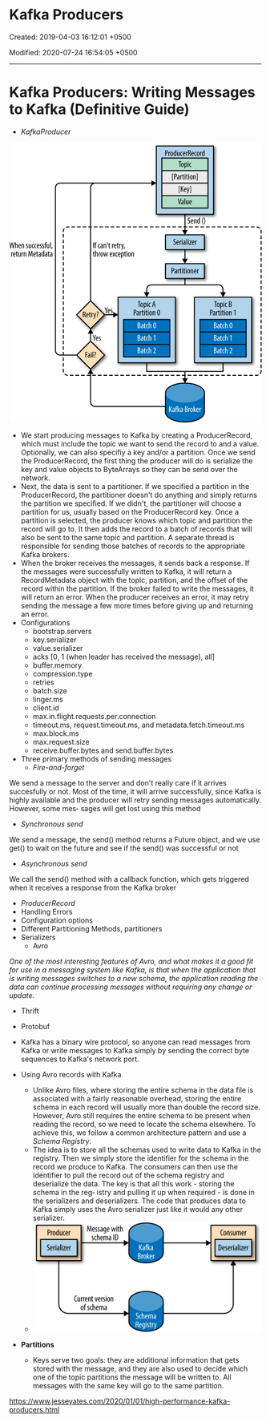 # Kafka Producers

Created: 2019-04-03 16:12:01 +0500

Modified: 2020-07-24 16:54:05 +0500

---

# Kafka Producers: Writing Messages to Kafka (Definitive Guide)

- *KafkaProducer*

![page66image9499856](../../media/Technologies-Kafka-Kafka-Producers-image1.png)

- We start producing messages to Kafka by creating a ProducerRecord, which must include the topic we want to send the record to and a value. Optionally, we can also specifiy a key and/or a partition. Once we send the ProducerRecord, the first thing the producer will do is serialize the key and value objects to ByteArrays so they can be send over the network.
- Next, the data is sent to a partitioner. If we specified a partition in the ProducerRecord, the partitioner doesn't do anything and simply returns the partition we specified. If we didn't, the partitioner will choose a partition for us, usually based on the ProducerRecord key. Once a partition is selected, the producer knows which topic and partition the record will go to. It then adds the record to a batch of records that will also be sent to the same topic and partition. A separate thread is responsible for sending those batches of records to the appropriate Kafka brokers.
- When the broker receives the messages, it sends back a response. If the messages were successfully written to Kafka, it will return a RecordMetadata object with the topic, partition, and the offset of the record within the partition. If the broker failed to write the messages, it will return an error. When the producer receives an error, it may retry sending the message a few more times before giving up and returning an error.
- Configurations
  - bootstrap.servers
  - key.serializer
  - value.serializer
  - acks [0, 1 (when leader has received the message), all]
  - buffer.memory
  - compression.type
  - retries
  - batch.size
  - linger.ms
  - client.id
  - max.in.flight.requests.per.connection
  - timeout.ms, request.timeout.ms, and metadata.fetch.timeout.ms
  - max.block.ms
  - max.request.size
  - receive.buffer.bytes and send.buffer.bytes
- Three primary methods of sending messages
  - *Fire-and-forget*

We send a message to the server and don't really care if it arrives succesfully or not. Most of the time, it will arrive successfully, since Kafka is highly available and the producer will retry sending messages automatically. However, some mes‐ sages will get lost using this method

- *Synchronous send*

We send a message, the send() method returns a Future object, and we use get() to wait on the future and see if the send() was successful or not

- *Asynchronous send*

We call the send() method with a callback function, which gets triggered when it receives a response from the Kafka broker

- *ProducerRecord*
- Handling Errors
- Configuration options
- Different Partitioning Methods, partitioners
- Serializers
  - Avro

*One of the most interesting features of Avro, and what makes it a good fit for use in a messaging system like Kafka, is that when the application that is writing messages switches to a new schema, the application reading the data can continue processing messages without requiring any change or update.*

- Thrift
- Protobuf

- Kafka has a binary wire protocol, so anyone can read messages from Kafka or write messages to Kafka simply by sending the correct byte sequences to Kafka's network port.
- Using Avro records with Kafka
  - Unlike Avro files, where storing the entire schema in the data file is associated with a fairly reasonable overhead, storing the entire schema in each record will usually more than double the record size. However, Avro still requires the entire schema to be present when reading the record, so we need to locate the schema elsewhere. To achieve this, we follow a common architecture pattern and use a *Schema Registry*.
  - The idea is to store all the schemas used to write data to Kafka in the registry. Then we simply store the identifier for the schema in the record we produce to Kafka. The consumers can then use the identifier to pull the record out of the schema registry and deserialize the data. The key is that all this work - storing the schema in the reg‐ istry and pulling it up when required - is done in the serializers and deserializers. The code that produces data to Kafka simply uses the Avro serializer just like it would any other serializer.
  - ![page80image9855312](../../media/Technologies-Kafka-Kafka-Producers-image2.png)
- **Partitions**
  - Keys serve two goals: they are additional information that gets stored with the message, and they are also used to decide which one of the topic partitions the message will be written to. All messages with the same key will go to the same partition.

<https://www.jesseyates.com/2020/01/01/high-performance-kafka-producers.html>
